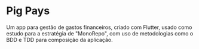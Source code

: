 # Pig Pays
Um app para gestão de gastos financeiros, criado com Flutter, usado como estudo para a estratégia de "MonoRepo", com uso de metodologias como o BDD e TDD para composição da aplicação.
